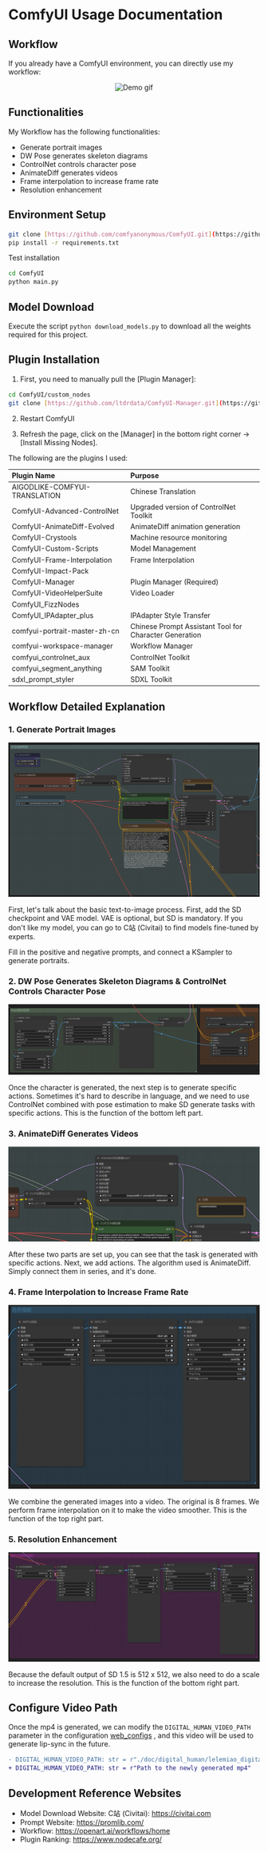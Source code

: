 # ComfyUI Usage Documentation

## Workflow

If you already have a ComfyUI environment, you can directly use my workflow:

<p align="center">
  <img src="./streamer-sales-lelemiao-workflow-v1.0.png" alt="Demo gif" >
</p>

## Functionalities

My Workflow has the following functionalities:

- Generate portrait images
- DW Pose generates skeleton diagrams
- ControlNet controls character pose
- AnimateDiff generates videos
- Frame interpolation to increase frame rate
- Resolution enhancement

## Environment Setup

```bash
git clone [https://github.com/comfyanonymous/ComfyUI.git](https://github.com/comfyanonymous/ComfyUI.git)
pip install -r requirements.txt
```

Test installation

```bash
cd ComfyUI
python main.py
```

## Model Download

Execute the script `python download_models.py` to download all the weights required for this project.

## Plugin Installation

1. First, you need to manually pull the [Plugin Manager]:

```bash
cd ComfyUI/custom_nodes
git clone [https://github.com/ltdrdata/ComfyUI-Manager.git](https://github.com/ltdrdata/ComfyUI-Manager.git)
```

2. Restart ComfyUI

3. Refresh the page, click on the [Manager] in the bottom right corner -> [Install Missing Nodes].

The following are the plugins I used:

| Plugin Name                     | Purpose                       |
| :------------------------------ | :---------------------------- |
| AIGODLIKE-COMFYUI-TRANSLATION   | Chinese Translation           |
| ComfyUI-Advanced-ControlNet     | Upgraded version of ControlNet Toolkit |
| ComfyUI-AnimateDiff-Evolved     | AnimateDiff animation generation |
| ComfyUI-Crystools               | Machine resource monitoring    |
| ComfyUI-Custom-Scripts          | Model Management              |
| ComfyUI-Frame-Interpolation     | Frame Interpolation           |
| ComfyUI-Impact-Pack             |                               |
| ComfyUI-Manager                 | Plugin Manager (Required)     |
| ComfyUI-VideoHelperSuite        | Video Loader                  |
| ComfyUI_FizzNodes               |                               |
| ComfyUI_IPAdapter_plus          | IPAdapter Style Transfer      |
| comfyui-portrait-master-zh-cn   | Chinese Prompt Assistant Tool for Character Generation |
| comfyui-workspace-manager       | Workflow Manager              |
| comfyui_controlnet_aux          | ControlNet Toolkit           |
| comfyui_segment_anything        | SAM Toolkit                    |
| sdxl_prompt_styler              | SDXL Toolkit                 |

## Workflow Detailed Explanation

### 1. Generate Portrait Images

<p align="center">
  <img src="./images/comfyui-1.png" alt="workflow" >
</p>

First, let's talk about the basic text-to-image process. First, add the SD checkpoint and VAE model. VAE is optional, but SD is mandatory. If you don't like my model, you can go to C站 (Civitai) to find models fine-tuned by experts.

Fill in the positive and negative prompts, and connect a KSampler to generate portraits.

### 2. DW Pose Generates Skeleton Diagrams & ControlNet Controls Character Pose

<p align="center">
  <img src="./images/comfyui-2.png" alt="workflow" >
</p>

Once the character is generated, the next step is to generate specific actions. Sometimes it's hard to describe in language, and we need to use ControlNet combined with pose estimation to make SD generate tasks with specific actions. This is the function of the bottom left part.

### 3. AnimateDiff Generates Videos

<p align="center">
  <img src="./images/comfyui-3.png" alt="workflow" >
</p>

After these two parts are set up, you can see that the task is generated with specific actions. Next, we add actions. The algorithm used is AnimateDiff. Simply connect them in series, and it's done.

### 4. Frame Interpolation to Increase Frame Rate

<p align="center">
  <img src="./images/comfyui-4.png" alt="workflow" >
</p>

We combine the generated images into a video. The original is 8 frames. We perform frame interpolation on it to make the video smoother. This is the function of the top right part.

### 5. Resolution Enhancement

<p align="center">
  <img src="./images/comfyui-5.png" alt="workflow" >
</p>

Because the default output of SD 1.5 is 512 x 512, we also need to do a scale to increase the resolution. This is the function of the bottom right part.

## Configure Video Path

Once the mp4 is generated, we can modify the `DIGITAL_HUMAN_VIDEO_PATH` parameter in the configuration [web_configs](../../utils/web_configs.py#L78) , and this video will be used to generate lip-sync in the future.

```diff
- DIGITAL_HUMAN_VIDEO_PATH: str = r"./doc/digital_human/lelemiao_digital_human_video.mp4"
+ DIGITAL_HUMAN_VIDEO_PATH: str = r"Path to the newly generated mp4"
```

## Development Reference Websites

- Model Download Website: C站 (Civitai): https://civitai.com
- Prompt Website: https://promlib.com/
- Workflow: https://openart.ai/workflows/home
- Plugin Ranking: https://www.nodecafe.org/

